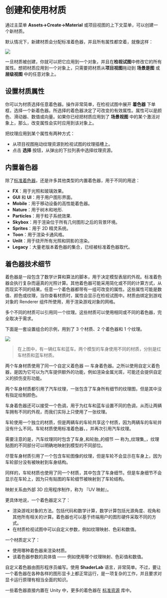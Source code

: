 <!-- > [Creating and Using Materials](http://docs.unity3d.com/Manual/Materials.html) -->

<!-- Unity Manual > Graphics > Graphics Overview > Materials, Shaders & Textures > Creating and Using Materials -->

<!-- # Creating and Using Materials -->
# 创建和使用材质

<!-- To create a new Material, use **Assets->Create->Material** from the main menu or the Project View context menu. -->
通过主菜单 **Assets->Create->Material** 或项目视图的上下文菜单，可以创建一个新材质。

<!-- By default, new materials are assigned the Standard Shader, with all map properties empty, like this: -->
默认情况下，新建材质会分配标准着色器，并且所有属性都空着，就像这样：

![](http://docs.unity3d.com/uploads/Main/StandardShaderNewEmptyMaterial.png)

<!-- Once the Material has been created, you can apply it to an object and tweak all of its properties in the **Inspector**. To apply it to an object, just drag it from the **Project View** to any object in the **Scene** or **Hierarchy**. -->
一旦材质被创建，你就可以把它应用到一个对象，并且在**检视试图**中修改它的所有属性。想把材质应用到一个对象上，只需要把材质从**项目视图**拖动到 **场景是图** 或 **层级视图** 中的任意对象上。

<!-- ## Setting Material Properties -->
## 设置材质属性

<!-- You can select which Shader you want any particular Material to use. Simply expand the **Shader** drop-down in the Inspector, and choose your new Shader. The Shader you choose will dictate the available properties to change. The properties can be colors, sliders, textures, numbers, or vectors. If you have applied the Material to an active object in the **Scene**, you will see your property changes applied to the object in real-time. -->
你可以为材质选择任意着色器。操作非常简单，在检视试图中展开 **着色器** 下单框，选择一个新着色器。所选择的着色器决定了可改变的有效属性。属性可以是颜色、滑动器、数值或向量。如果你已经把材质应用到了 **场景视图** 中的某个激活对象上，那么，改变属性会实时应用到该对象上。

<!-- There are two ways to apply a **Texture** to a property. -->
把纹理应用到某个属性有两种方式：

<!-- 
* Drag it from the Project View on top of the Texture square
* Click the **Select** button, and choose the texture from the drop-down list that appears
 -->
* 从项目视图拖动纹理资源到检视试图的纹理插槽上。
* 点击 **选择** 按钮，从弹出的下拉列表中选择纹理资源。

<!-- ## Built-in Shaders -->
## 内置着色器

<!-- In addition to the [Standard Shader](http://docs.unity3d.com/Manual/shader-StandardShader.html), there are a number of other categories of built-in shaders for specialised purposes: -->
除了[标准着色器](http://docs.unity3d.com/Manual/shader-StandardShader.html)，还是许多其他类型的内置着色器，用于不同的用途：

<!-- 
* **FX**: Lighting and glass effects.
* **GUI** and **UI**: For user interface graphics.
* **Mobile**: Simplified high-performance shader for mobile devices.
* **Nature**: For trees and terrain.
* **Particles**: Particle system effects.
* **Skybox**: For rendering background environments behind all geometry
* **Sprites**: For use with the 2D sprite system
* **Toon**: Cartoon-style rendering.
* **Unlit**: For rendering that entirely bypasses all light & shadowing
* **Legacy**: The large collection of older shaders which were superseded by the * Standard Shader
 -->
* **FX**：用于光照和玻璃效果。
* **GUI** 和 **UI**：用于用户图形界面。
* **Mobile**：用于移动设备的高性能着色器。
* **Nature**：用于树木和地形.
* **Particles**：用于粒子系统效果.
* **Skybox**：用于渲染位于所有几何图形之后的背景环境。
* **Sprites**：用于 2D 精灵系统。
* **Toon**：用于渲染卡通风格。
* **Unlit**：用于绕开所有光照和阴影的渲染。
* **Legacy**：大量老版本着色器的集合，已经被标准着色器取代。

<!-- ## Shader technical details -->
## 着色器技术细节

<!-- A Shader is a script which contains mathematical calculations and algorithms for how the pixels on the surface of a model should look. The standard shader performs complex and realistic lighting calculations. Other shaders may use simpler or different calculations to show different results. Within any given Shader are a number of properties which can be given values by a Material using that shader. These properties can be numbers, colours definitions or textures, which appear in the inspector when viewing a Material. Materials are then used by Renderer components attached to Game Objects, to render each Game Object’s mesh. -->
着色器是一段包含了数学计算和算法的脚本，用于决定模型表层的外观。标准着色器会执行复杂而逼真的光照计算。其他着色器可能采用简化或不同的计算方式，从而现实不同的结果。任意一个着色器都带有一组可改变的属性。这些属性可能是数值、颜色或纹理，当你查看材质时，属性会显示在检视试图中。材质由绑定到游戏对象的 Renderer 组件所使用，用于渲染游戏对象的网格。

<!-- It is possible and often desirable to have several different Materials which may reference the same textures. These materials may also use the same or different shaders, depending on the requirements. -->
多个不同的材质可以引用同一个纹理。这些材质可以使用相同或不同的着色器，完全取决于需求。

<!-- Below is an example of a possible set-up combination using three materials, two shaders and one texture. -->
下面是一套设置组合的示例，用到了 3 个材质、2 个着色器和 1 个纹理。

![](https://docs.unity3d.com/550/Documentation/uploads/Main/material_diagram.png)
<!-- > In the diagram we have a red car and a blue car. Both models use a separate material for the bodywork, “Red car material” and “Blue car material” respectively. -->
> 在上图中，有一辆红车和蓝车。两个模型的车身使用不同的材质，分别是红车材质和蓝车材质。

<!-- Both these bodywork materials use the same custom shader, “Carbody Shader”. A custom shader may be used because the shader adds extra features specifically for the cars, such as metallic sparkly rendering, or perhaps has a custom damage masking feature. -->
两个车身材质使用了同一个自定义着色器 — 车身着色器。之所以使用自定义着色器，是因为它可以为汽车提供额外的功能，例如渲染金属光斑，可能还会提供自定义的损伤变形功能。

<!-- Each car body material has a reference to the “Car Texture”, which is a texture map containing all the details of the bodywork, without a specific paint colour. -->
两个车身材质都引用了汽车纹理，一张包含了车身所有细节的纹理图，但是其中没有指定绘制颜色。

<!-- The Carbody shader also accepts a tint colour, which is set to a different colour for the red and blue cars, giving each car a different look while using a single texture for both of them. -->
车身着色器还可以接受一个色调，用于为红车和蓝车设置不同的色调，从而让两辆车拥有不同的外观，而我们实际上只使用了一张纹理。

<!-- The car wheel models use a separate material again, but this time both cars share the same material for their wheels, as the wheels do not differ on each car. The wheel material uses the Standard Shader, and has a reference again to the Car Texture. -->
车轮使用一个独立的材质，但是两辆车的车轮共享这个材质，因为两辆车的车轮并没有什么不同。车轮材质使用标准着色器，，并再次引用汽车纹理。

<!-- Notice how the car texture contains details for the bodywork _and wheels_ - this is a _texture atlas_, meaning different parts of the texture image are explicitly mapped to different parts of the model. -->
需要注意的是，汽车纹理同时包含了车身_和轮胎_的细节 — 称为_纹理集_，纹理贴图的不同部分可以明确地映射到模型的不同部位。

<!-- Even though the bodywork materials are using a texture that also contains the wheel image, the wheel does not appear on the body because that part of the texture is not mapped to the bodywork geometry. -->
尽管车身材质引用了一个包含车轮图像的纹理，但是车轮不会显示在车身上，因为车轮部分没有被映射到车身结构。

<!-- Similarly, the wheel material is using the same texture, which has bodywork detail in it. The bodywork detail does not appear on the wheel, because only the portion of the texture showing the wheel detail is mapped to the wheel geometry. -->
同样的，车轮材质也使用了同一个材质，其中包含了车身细节。但是车身细节不会显示在车轮上，因为只有贴图的车轮细节被映射到了车轮结构。

<!-- This mapping is done by the 3D artist in an external 3d application, and is called “UV mapping”. -->
映射关系由外部 3D 应用程序制作，称为 『UV 映射』。

<!-- To be more specific, a Shader defines: -->
更具体地说，一个着色器定义了：

<!-- 
* The method to render an object. This includes code and mathematical calculations that may include the angles of light sources, the viewing angle, and any other relevant calculations. Shaders can also specify different methods depending on the graphics hardware of the end user.
* The parameters that can be customised in the material inspector, such as texture maps, colours and numeric values.
 -->
* 渲染游戏对象的方法。包括代码和数学计算，数学计算包括光源角度、视角和其他所有相关的计算。着色器也可以基于终端用户的图形硬件采取不同的方式。
* 在材质检视试图中可以自定义参数，例如纹理映射、色彩和数值。

<!-- A Material defines: -->
一个材质定义了：

<!-- 
* Which shader to use for rendering this material.
* The specific values for the shader’s parameters - such as which texture maps, the colour and numeric values to use.
 -->
* 使用哪种着色器来渲染材质。
* 该着色器参数的具体值 —— 例如使用哪个纹理映射、色彩值和数值。

<!-- Custom Shaders are meant to be written by graphics programmers. They are created using the **ShaderLab** language, which is quite simple. However, getting a shader to work well on a variety graphics cards is an involved job and requires a fairly comprehensive knowledge of how graphics cards work. -->
自定义着色器由图形程序员编写。使用 **ShaderLab** 语言，非常简单。不过，要让一个着色器在各种各样的图形显卡上都正常运行，是一项复杂的工作，并且要求对显卡运行原理有相当全面的知识。

<!-- A number of shaders are built into Unity directly, and some more come in the [Standard Assets](http://docs.unity3d.com/Manual/HOWTO-InstallStandardAssets.html) Library. -->
一些着色器直接内置在 Unity 中，更多的着色器在 [标准资源](http://docs.unity3d.com/Manual/HOWTO-InstallStandardAssets.html) 库中。
